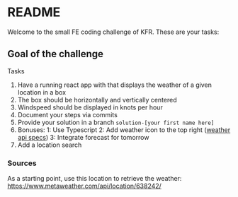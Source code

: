 # README #
Welcome to the small FE coding challenge of KFR. These are your tasks: 

## Goal of the challenge
 Tasks
  1. Have a running react app with that displays the weather of a given location in a box
  2. The box should be horizontally and vertically centered
  3. Windspeed should be displayed in knots per hour
  4. Document your steps via commits
  5. Provide your solution in a branch `solution-[your first name here]`
  6. Bonuses:
   1: Use Typescript 
   2: Add weather icon to the top right ([weather api specs](https://www.metaweather.com/api/))
   3: Integrate forecast for tomorrow
   4. Add a location search
  
### Sources ###
As a starting point, use this location to retrieve the weather: https://www.metaweather.com/api/location/638242/
